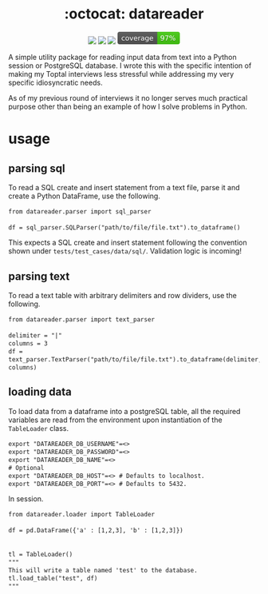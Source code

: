 <h1 align="center">
  :octocat: datareader
</h1>

<div align="center">
  <p>
    <img src="https://github.com/Schalk1e/datareader/workflows/lint/badge.svg" width="120"/>
    <img src="https://github.com/Schalk1e/datareader/workflows/test/badge.svg" width="120"/>
    <img src="https://img.shields.io/badge/version-0.1.0-orange" width="110"/>
    <img src="/docs/images/coverage.svg" width="125"/>
  </p>
</div>

A simple utility package for reading input data from text into a Python session or PostgreSQL database. I wrote this with the specific intention of making my Toptal interviews less stressful while addressing my very specific idiosyncratic needs.

As of my previous round of interviews it no longer serves much practical purpose other than being an example of how I solve problems in Python.

# usage

## parsing sql

To read a SQL create and insert statement from a text file, parse it and create a Python DataFrame, use the following.

```
from datareader.parser import sql_parser

df = sql_parser.SQLParser("path/to/file/file.txt").to_dataframe()
```

This expects a SQL create and insert statement following the convention shown under `tests/test_cases/data/sql/`. Validation logic is incoming!

## parsing text

To read a text table with arbitrary delimiters and row dividers, use the following.

```
from datareader.parser import text_parser

delimiter = "|"
columns = 3
df = text_parser.TextParser("path/to/file/file.txt").to_dataframe(delimiter, columns)
```

## loading data

To load data from a dataframe into a postgreSQL table, all the required variables are read from the environment upon instantiation of the `TableLoader` class.

```
export "DATAREADER_DB_USERNAME"=<>
export "DATAREADER_DB_PASSWORD"=<>
export "DATAREADER_DB_NAME"=<>
# Optional
export "DATAREADER_DB_HOST"=<> # Defaults to localhost.
export "DATAREADER_DB_PORT"=<> # Defaults to 5432.
```

In session.

```
from datareader.loader import TableLoader

df = pd.DataFrame({'a' : [1,2,3], 'b' : [1,2,3]})


tl = TableLoader()
"""
This will write a table named 'test' to the database.
tl.load_table("test", df)
"""
```
